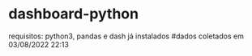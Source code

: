 # dashboard-python
requisitos: python3, pandas e dash já instalados
#dados coletados em 03/08/2022 22:13
